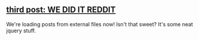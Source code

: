## [third post: WE DID IT REDDIT](https://eashwar.github.io/posts/post3.html)

We're loading posts from external files now! Isn't that sweet? It's some neat jquery stuff.